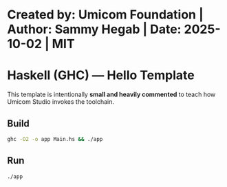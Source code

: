 # Created by: Umicom Foundation | Author: Sammy Hegab | Date: 2025-10-02 | MIT

# Haskell (GHC) — Hello Template

This template is intentionally **small and heavily commented** to teach how
Umicom Studio invokes the toolchain.

## Build
```bash
ghc -O2 -o app Main.hs && ./app
```

## Run
```bash
./app
```


